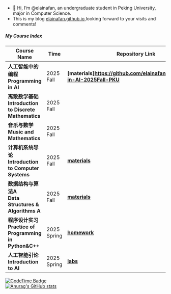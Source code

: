 - 👋 Hi, I’m @elainafan, an undergraduate student in Peking University, major in Computer Science.
- This is my blog [elainafan.github.io](https://elainafan.github.io),looking forward to your visits and comments!

##### My Course Index
| Course Name                                                  | Time        | Repository Link                                              | Link 1 | Link 2 | States | 
| ------------------------------------------------------------ | ----------- | ------------------------------------------------------------ | ------------------------------------------------------------ | ------------------------------------------------------------ | --- |
| **人工智能中的编程<br />Programming in AI**                                 | 2025 Fall   | **[materials]https://github.com/elainafan/Programming-in-AI-2025Fall-PKU**                   |       |       | 😉updating |
| **离散数学基础<br />Introduction to Discrete Mathematics**                  | 2025 Fall   |    |       |       | 😉updating |
| **音乐与数学<br />Music and Mathematics**                                   | 2025 Fall   |    |       |       | 😉updating |
| **计算机系统导论<br />Introduction to Computer Systems**                    | 2025 Fall   | **[materials](https://github.com/elainafan/Introduction-to-Computer-Systems-2025Fall-PKU)**   |  N/A  |  N/A  | 😉updating |
| **数据结构与算法A<br />Data Structures & Algorithms A**                     | 2025 Fall   | **[materials](https://github.com/elainafan/Data-Structures-and-Algorithms-A-2025Fall-PKU)**  |  N/A  |  N/A  | 😉updating |
| **程序设计实习<br />Practice of Programming in Python&C++**                 | 2025 Spring | **[homework](https://github.com/elainafan/PKU_2025_practice-of-programming-in-cpp_HomeWork)** | **[Warcraft HW](https://github.com/elainafan/PKU_2025_Practice-of-programming-in-cpp_WarCraft)** | **[QT homework](https://github.com/elainafan/notebook_for_PKU_2025_practice-of-programming-in-cpp)** | ✅finished | 
| **人工智能引论<br />Introduction to AI**                        | 2025 Spring | **[labs](https://github.com/elainafan/PKU_2025_Introduction_to_AI)** | N/A | N/A | ✅finished |

[![CodeTime Badge](https://shields.jannchie.com/endpoint?style=social&color=222&url=https%3A%2F%2Fapi.codetime.dev%2Fv3%2Fusers%2Fshield%3Fuid%3D32735)](https://codetime.dev)  
[![Anurag's GitHub stats](https://github-readme-stats.vercel.app/api?username=elainafan)](https://github.com/anuraghazra/github-readme-stats)

<!---
elainafan/elainafan is a ✨ special ✨ repository because its `README.md` (this file) appears on your GitHub profile.
You can click the Preview link to take a look at your changes.
--->
